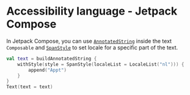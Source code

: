 # Accessibility language - Jetpack Compose

In Jetpack Compose, you can use [`AnnotatedString`](https://developer.android.com/reference/kotlin/androidx/compose/ui/text/AnnotatedString) inside the text `Composable` and [`SpanStyle`](https://developer.android.com/reference/kotlin/androidx/compose/ui/text/SpanStyle#localeList()) to set locale for a specific part of the text.

```kotlin
val text = buildAnnotatedString {  
    withStyle(style = SpanStyle(localeList = LocaleList("nl"))) {  
        append("Appt")  
    }  
}  
Text(text = text)
```
